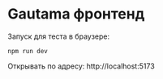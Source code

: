 # Gautama фронтенд

Запуск для теста в браузере:

```
npm run dev
```

Открывать по адресу: http://localhost:5173
